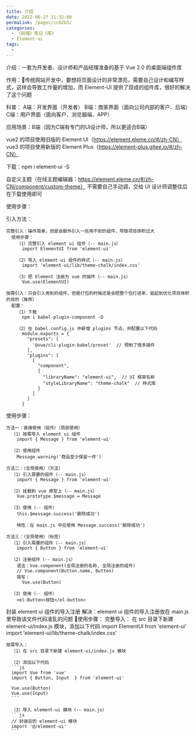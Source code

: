 ```yaml
---
title: 介绍
date: 2022-06-27 11:32:08
permalink: /pages/cc62b5/
categories:
  - 《前端》笔记《库》
  - Element-ui
tags:
  - 
---
```

介绍：一套为开发者、设计师和产品经理准备的基于 Vue 2.0 的桌面端组件库

作用：传统网站开发中，要想将页面设计的非常漂亮，需要自己设计和编写样式，这样会导致工作量的增加，而 Element-UI 提供了现成的组件库，很好的解决了这个问题

科普：
  A端：开发界面（开发者）
  B端：商家界面（面向公司内部的客户、后端）
  C端：用户界面（面向客户、浏览器端、APP）


应用场景：B端（因为C端有专门的UI设计师，所以更适合B端）

vue2 的项目使用旧版的 Element UI（https://element.eleme.cn/#/zh-CN）
vue3 的项目使用新版的 Element Plus（https://element-plus.gitee.io/#/zh-CN）

下载：npm i element-ui -S

自定义主题（在线主题编辑器：https://element.eleme.cn/#/zh-CN/component/custom-theme）
  不需要自己手动调，交给 UI 设计师调整往后在下载使用即可

使用步骤：

  引入方法：

    完整引入：操作简单，但是会额外引入一些用不到的组件，导致项目体积过大
      使用步骤：
        （1）完整引入 element ui 组件（-- main.js）
          import ElementUI from 'element-ui'

        （2）导入 element-ui 组件的样式（-- main.js）
          import 'element-ui/lib/theme-chalk/index.css'

        （3）把 Element 注册为 vue 的插件（-- main.js）
          Vue.use(ElementUI)

    按需引入：只会引入用到的组件，但是打包的时候还是会把整个包打进来，能起到优化项目体积的目的（推荐）
      配置：
        （1）下载
          npm i babel-plugin-component -D

        （2）在 babel.config.js 中新增 plugins 节点，并配置以下代码
          module.exports = {
            "presets": [
              '@vue/cli-plugin-babel/preset'  // 预制了很多插件
            ],
            "plugins": [
              [
                "component",
                {
                  "libraryName": "element-ui",  // UI 框架名称
                  "styleLibraryName": "theme-chalk"  // 样式库
                }
              ]
            ]
          }

  使用步骤：

    方法一：直接使用（组件）（局部使用）
      （1）按需导入 element ui 组件
        import { Message } from 'element-ui'
      
      （2）使用组件
        Message.warning('商品至少保留一件')

    方法二：（全局使用）（方法）
      （1）引入需要的组件（-- main.js）
        import { Message } from 'element-ui'

      （2）挂载到 vue 原型上（-- main.js）
        Vue.prototype.$message = Message

      （3）使用（-- 组件）
        this.$message.success('删除成功')
        
        特性：在 main.js 中应使用 Message.success('删除成功')

    方法三：（全局使用）（标签）
      （1）引入需要的组件（-- main.js）
        import { Button } from 'element-ui'

      （2）注册组件（-- main.js）
        语法：Vue.component(全局注册的名称, 全局注册的组件)
        // Vue.component(Button.name, Button)
        简写：
          Vue.use(Button)

      （3）使用（-- 组件）
        <el-Button>按钮</el-button>

封装 element ui 组件的导入注册
  解决：element ui 组件的导入注册放在 main.js 里导致该文件代码凌乱的问题
  使用步骤：
    完整导入：
      在 src 目录下新建 element-ui/index.js 模块，添加以下代码
        import ElementUI from 'element-ui'
        import 'element-ui/lib/theme-chalk/index.css'

    按需导入：
      （1）在 src 目录下新建 element-ui/index.js 模块

      （2）添加以下代码
      ```js
      import Vue from 'vue'
      import { Button, Input  } from 'element-ui'

      Vue.use(Button)
      Vue.use(Input)
      ```

      （3）导入 element-ui 模块（-- main.js）
      ```js
      // 封装后的 element-ui 模块
      import '@/element-ui' 
      ```